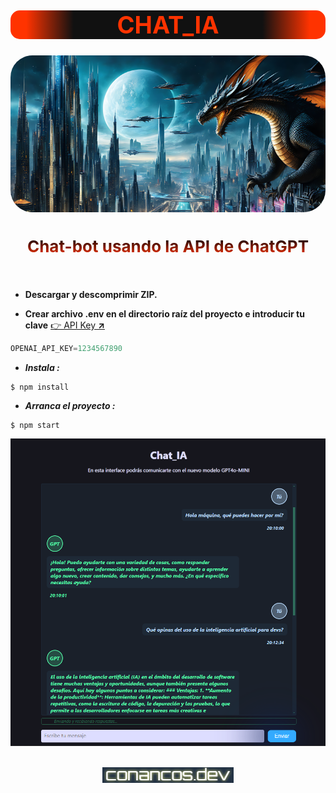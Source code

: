 <div align="center">

<h1 style="font-size:38px; background:linear-gradient(90deg, #f30 5%, #111 20% 80%, #f30 95%);color:#f30;border-radius:15px">CHAT_IA</h1>

<img alt="img portada" src="./public/assets/CHAT-IA-portada.png" style="border-radius: 35px">

<h2 style="font-size:26px; background:linear-gradient(180deg, #000 5%, #f30);-webkit-background-clip:text;color:transparent;);font-weight:bold">Chat-bot usando la API de ChatGPT</h2>

<!--<hr style="background:#f50;height:5px;border-bottom: 5px solid #f00;border-radius:25px">-->

<br>

</div>


- **Descargar y descomprimir ZIP.**

- **Crear archivo **.env** en el directorio raíz del proyecto e introducir tu clave** [👉 API Key **↗**](https://platform.openai.com/settings/profile?tab=api-keys) &nbsp;

```javascript
OPENAI_API_KEY=1234567890
```

- _**Instala :**_
```
$ npm install
```

- _**Arranca el proyecto :**_
```
$ npm start
```

<div align="center">

<img alt="ventana chat bot" src="./public/assets/ventana-chat-bot.png">

<br>
<br>

[![Logo conancos.dev](./public/assets/logo-conancos.png)](https://conancos.dev/portfolio)

</div>

